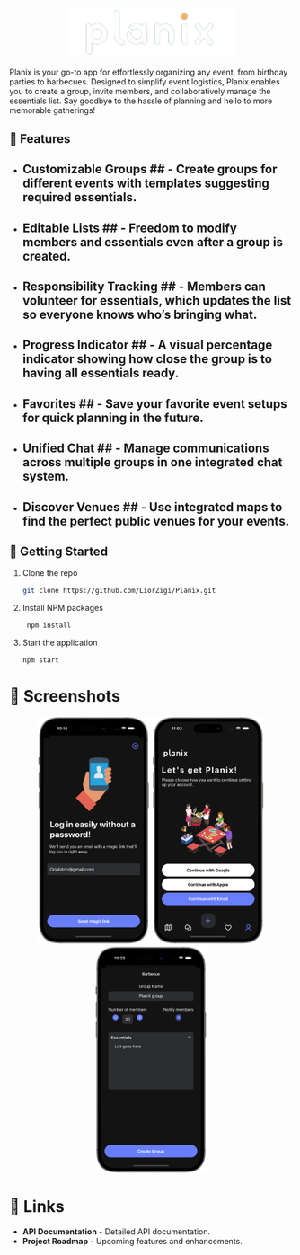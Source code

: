 <p align="center">
  <img src="assets/Planix.png" alt="Planix Logo" width="300"/>
</p>

<p>
Planix is your go-to app for effortlessly organizing any event, from birthday parties to barbecues. Designed to simplify event logistics, Planix enables you to create a group, invite members, and collaboratively manage the essentials list. Say goodbye to the hassle of planning and hello to more memorable gatherings!
</p>

## 📲  Features

- ## Customizable Groups ## - Create groups for different events with templates suggesting required essentials.
- ## Editable Lists ## - Freedom to modify members and essentials even after a group is created.
- ## Responsibility Tracking ## - Members can volunteer for essentials, which updates the list so everyone knows who’s bringing what.
- ## Progress Indicator ## - A visual percentage indicator showing how close the group is to having all essentials ready.
- ## Favorites ## - Save your favorite event setups for quick planning in the future.
- ## Unified Chat ## - Manage communications across multiple groups in one integrated chat system.
- ## Discover Venues ## - Use integrated maps to find the perfect public venues for your events.


## 🚀  Getting Started

1. Clone the repo
   ```sh
   git clone https://github.com/LiorZigi/Planix.git
   ```
2. Install NPM packages
   ```sh
    npm install
   ```
3. Start the application
   ```sh
   npm start
   ```

# 📸  Screenshots

<p align="center">
  <img src="assets/email-login-portrait.png" alt="Planix Logo" width="200"/>
  <img src="assets/auth-screen-portrait.png" alt="Planix Logo" width="200"/>
  <img src="assets/event-modal-portrait.png" alt="Planix Logo" width="200"/>
</p>

# 🔗  Links

- **API Documentation** - Detailed API documentation.
- **Project Roadmap** - Upcoming features and enhancements.
